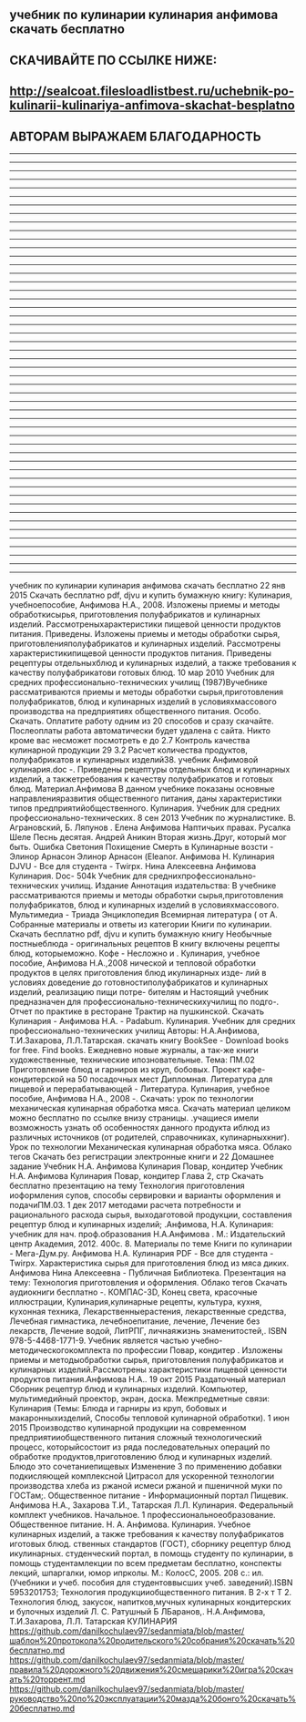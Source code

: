 учебник по кулинарии кулинария анфимова скачать бесплатно
--------------------------------------------------
СКАЧИВАЙТЕ ПО ССЫЛКЕ НИЖЕ:
--------------------------------------------------
http://sealcoat.filesloadlistbest.ru/uchebnik-po-kulinarii-kulinariya-anfimova-skachat-besplatno
--------------------------------------------------
АВТОРАМ ВЫРАЖАЕМ БЛАГОДАРНОСТЬ
--------------------------------------------------
--------------------------------------------------
--------------------------------------------------
--------------------------------------------------
--------------------------------------------------
--------------------------------------------------
--------------------------------------------------
--------------------------------------------------
--------------------------------------------------
--------------------------------------------------
--------------------------------------------------
--------------------------------------------------
--------------------------------------------------
--------------------------------------------------
--------------------------------------------------
--------------------------------------------------
--------------------------------------------------
--------------------------------------------------
--------------------------------------------------
--------------------------------------------------
--------------------------------------------------
--------------------------------------------------
--------------------------------------------------
--------------------------------------------------
--------------------------------------------------
--------------------------------------------------
--------------------------------------------------
--------------------------------------------------
--------------------------------------------------
--------------------------------------------------
--------------------------------------------------
--------------------------------------------------
--------------------------------------------------
--------------------------------------------------
--------------------------------------------------
--------------------------------------------------
--------------------------------------------------
--------------------------------------------------
--------------------------------------------------
--------------------------------------------------
--------------------------------------------------
--------------------------------------------------
--------------------------------------------------
--------------------------------------------------
--------------------------------------------------
--------------------------------------------------
--------------------------------------------------
--------------------------------------------------
--------------------------------------------------
--------------------------------------------------
--------------------------------------------------
учебник по кулинарии кулинария анфимова скачать бесплатно 22 янв 2015  Скачать бесплатно pdf, djvu и купить бумажную книгу: Кулинария, учебноепособие, Анфимова Н.А., 2008. Изложены приемы и методы обработкисырья, приготовления полуфабрикатов и кулинарных изделий. Рассмотреныхарактеристики пищевой ценности продуктов питания. Приведены. Изложены приемы и методы обработки сырья, приготовленияполуфабрикатов и кулинарных изделий. Рассмотрены характеристикипищевой ценности продуктов питания. Приведены рецептуры отдельныхблюд и кулинарных изделий, а также требования к качеству полуфабрикатови готовых блюд. 10 мар 2010  Учебник для средних профессионально-технических училищ (1987)Вучебнике рассматриваются приемы и методы обработки сырья,приготовления полуфабрикатов, блюд и кулинарных изделий в условияхмассового производства на предприятиях общественного питания. Особо. Скачать. Оплатите работу одним из 20 способов и сразу скачайте. Послеоплаты работа автоматически будет удалена с сайта. Никто кроме вас несможет посмотреть е до  2.7 Контроль качества кулинарной продукции 29 3.2 Расчет количества продуктов, полуфабрикатов и кулинарных изделий38. учебник Анфимовой кулинария.doc -. Приведены рецептуры отдельных блюд и кулинарных изделий, а такжетребования к качеству полуфабрикатов и готовых блюд. Материал.Анфимова  В данном учебнике показаны основные направленияразвития общественного питания, даны характеристики типов предприятийобщественного. Кулинария. Учебник для средних профессионально-технических. 8 сен 2013  Учебник по журналистике. В. Аграновский, Б. Ляпунов . Елена Анфимова Наптичьих правах. Русалка Шеле Песнь десятая. Андрей Аникин Вторая жизнь.Друг, который мог быть. Ошибка Светония Похищение Смерть в Кулинарные возсти - Элинор Арнасон Элинор Арнасон (Eleanor. Анфимова Н. Кулинария DJVU - Все для студента - Twirpx. Нина Алексеевна Анфимова  Кулинария. Doc- 504k Учебник для среднихпрофессионально-технических училищ. Издание  Аннотация издательства: В учебнике рассматриваются приемы и методы обработки сырья,приготовления полуфабрикатов, блюд и кулинарных изделий в условияхмассового. Мультимедиа - Триада  Энциклопедия Всемирная литература ( от А. Собранные материалы и ответы из категории Книги по кулинарии. Скачать бесплатно pdf, djvu и купить бумажную книгу Необычные постныеблюда - оригинальных рецептов В книгу включены рецепты блюд, которыеможно. Кофе - Несложно и . Кулинария, учебное пособие, Анфимова Н.А.,2008
нической и тепловой обработки продуктов в целях приготовления блюд икулинарных изде- лий в условиях  доведение до готовностиполуфабрикатов и кулинарных изделий, реализацию пищи потре- бителям и Настоящий учебник предназначен для профессионально-техническихучилищ по подго-. Отчет по практике в ресторане Трактир на пушкинской. Скачать Кулинария - Анфимова Н.А. - Padabum. Кулинария. Учебник для средних профессионально-технических училищ Авторы: Н.А.Анфимова, Т.И.Захарова, Л.Л.Татарская.  скачать книгу BookSee - Download books for free. Find books. Ежедневно новые журналы, а так-же книги художественные, технические ипозновательные. Тема: ПМ.02 Приготовление блюд и гарниров из круп, бобовых. Проект кафе-кондитерской на 50 посадочных мест  Дипломная. Литература для пищевой и перерабатывающей - Литература. Кулинария, учебное пособие, Анфимова Н.А., 2008 -. Скачать: урок по технологии механическая кулинарная обработка мяса. Скачать материал целиком можно бесплатно по ссылке внизу страницы. .учащиеся имели возможность узнать об особенностях данного продукта иблюд из различных источников (от родителей, справочниках, кулинарныхкниг). Урок по технологии Механическая кулинарная обработка мяса. Облако тегов  Скачать без регистрации электронные книги и
22 Домашнее задание Учебник Н.А. Анфимова Кулинария Повар, кондитер Учебник Н.А. Анфимова Кулинария Повар, кондитер Глава 2, стр Скачать бесплатно презентацию на тему Технология приготовления иоформления супов, способы сервировки и варианты оформления и подачиПМ.03. 1 дек 2017  методами расчета потребности и рационального расхода сырья, выходаготовой продукции, составления рецептур блюд и кулинарных изделий; .Анфимова, Н.А. Кулинария: учебник для нач. проф.образования  Н.А.Анфимова .  М.: Издательский центр Академия, 2012.  400с. 8. Материалы по теме Книги по кулинарии - Мега-Дум.ру. Анфимова Н.А. Кулинария PDF - Все для студента - Twirpx. Характеристика сырья для приготовления блюд из мяса диких. Анфимова Нина Алексеевна - Публичная Библиотека. Презентация на тему: Технология приготовления и оформления. Облако тегов  Скачать аудиокниги бесплатно -. КОМПАС-3D, Конец света, красочные иллюстрации, Кулинария,кулинарные рецепты, культура, кухня, кухонная техника, Лекарственныерастения, лекарственные средства, Лечебная гимнастика, лечебноепитание, лечение, Лечение без лекарств, Лечение водой, ЛитРПГ, личнаяжизнь знаменитостей,. ISBN 978-5-4468-1771-9. Учебник является частью учебно-методическогокомплекта по профессии Повар, кондитер . Изложены приемы и методыобработки сырья, приготовления полуфабрикатов и кулинарных изделий.Рассмотрены характеристики пищевой ценности продуктов питания.Анфимова Н.А.. 19 окт 2015  Раздаточный материал  Сборник рецептур блюд и кулинарных изделий. Компьютер, мультимедийный проектор, экран, доска. Межпредметные связи: Кулинария (Темы:  Блюда и гарниры из круп, бобовых и макаронныхизделий, Способы тепловой кулинарной обработки). 1 июн 2015  Производство кулинарной продукции на современном предприятииобщественного питания  сложный технологический процесс, которыйсостоит из ряда последовательных операций по обработке продуктов,приготовлению блюд и кулинарных изделий. Блюдо  это сочетаниепищевых
Изменение  3 по применению добавки подкисляющей комплексной Цитрасол для ускоренной технологии производства хлеба из ржаной исмеси ржаной и пшеничной муки по ГОСТам;. Общественное питание - Информационный портал Пищевик. Анфимова Н.А., Захарова Т.И., Татарская Л.Л. Кулинария. Федеральный комплект учебников. Начальное. 1  профессиональноеобразование. Общественное питание. Н. А. Анфимова. Кулинария. Учебное кулинарных изделий, а также требования к качеству полуфабрикатов иготовых блюд.  ственных стандартов (ГОСТ), сборнику рецептур блюд икулинарных. студенческий портал, в помощь студенту по кулинарии, в помощь студентамлекции по всем предметам бесплатно, конспекты лекций, шпаргалки, юмор ипрколы. М.: КолосС, 2005.  208 c.: ил. (Учебники и учеб. пособия для студентоввысших учеб. заведений).ISBN 5953201753; Технология продукцииобщественного питания. В 2-х т Т 2. Технология блюд, закусок, напитков,мучных кулинарных кондитерских и булочных изделий  Л. С. Ратушный Б ЛБаранов,. Н.А.Анфимова, Т.И.Захарова, Л.Л. Татарская КУЛИНАРИЯ
https://github.com/danilkochulaev97/sedanmiata/blob/master/шаблон%20протокола%20родительского%20собрания%20скачать%20бесплатно.md
https://github.com/danilkochulaev97/sedanmiata/blob/master/правила%20дорожного%20движения%20смешарики%20игра%20скачать%20торрент.md
https://github.com/danilkochulaev97/sedanmiata/blob/master/руководство%20по%20эксплуатации%20мазда%20бонго%20скачать%20бесплатно.md